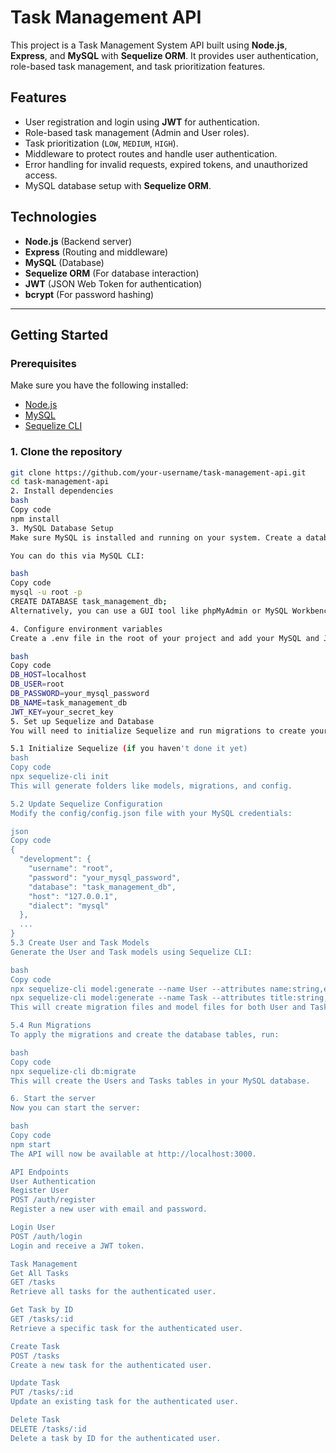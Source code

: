 # Task Management API

This project is a Task Management System API built using **Node.js**, **Express**, and **MySQL** with **Sequelize ORM**. It provides user authentication, role-based task management, and task prioritization features.

## Features

- User registration and login using **JWT** for authentication.
- Role-based task management (Admin and User roles).
- Task prioritization (`LOW`, `MEDIUM`, `HIGH`).
- Middleware to protect routes and handle user authentication.
- Error handling for invalid requests, expired tokens, and unauthorized access.
- MySQL database setup with **Sequelize ORM**.

## Technologies

- **Node.js** (Backend server)
- **Express** (Routing and middleware)
- **MySQL** (Database)
- **Sequelize ORM** (For database interaction)
- **JWT** (JSON Web Token for authentication)
- **bcrypt** (For password hashing)

---

## Getting Started

### Prerequisites

Make sure you have the following installed:

- [Node.js](https://nodejs.org/)
- [MySQL](https://www.mysql.com/)
- [Sequelize CLI](https://sequelize.org/master/manual/migrations.html)

### 1. Clone the repository

```bash
git clone https://github.com/your-username/task-management-api.git
cd task-management-api
2. Install dependencies
bash
Copy code
npm install
3. MySQL Database Setup
Make sure MySQL is installed and running on your system. Create a database named task_management_db or any name of your choice.

You can do this via MySQL CLI:

bash
Copy code
mysql -u root -p
CREATE DATABASE task_management_db;
Alternatively, you can use a GUI tool like phpMyAdmin or MySQL Workbench.

4. Configure environment variables
Create a .env file in the root of your project and add your MySQL and JWT configurations:

bash
Copy code
DB_HOST=localhost
DB_USER=root
DB_PASSWORD=your_mysql_password
DB_NAME=task_management_db
JWT_KEY=your_secret_key
5. Set up Sequelize and Database
You will need to initialize Sequelize and run migrations to create your models in the MySQL database.

5.1 Initialize Sequelize (if you haven't done it yet)
bash
Copy code
npx sequelize-cli init
This will generate folders like models, migrations, and config.

5.2 Update Sequelize Configuration
Modify the config/config.json file with your MySQL credentials:

json
Copy code
{
  "development": {
    "username": "root",
    "password": "your_mysql_password",
    "database": "task_management_db",
    "host": "127.0.0.1",
    "dialect": "mysql"
  },
  ...
}
5.3 Create User and Task Models
Generate the User and Task models using Sequelize CLI:

bash
Copy code
npx sequelize-cli model:generate --name User --attributes name:string,email:string,password:string,role:string
npx sequelize-cli model:generate --name Task --attributes title:string,description:string,status:enum('PENDING','SUCCESS','FAILED'),priority:enum('LOW','MEDIUM','HIGH'),userId:integer
This will create migration files and model files for both User and Task.

5.4 Run Migrations
To apply the migrations and create the database tables, run:

bash
Copy code
npx sequelize-cli db:migrate
This will create the Users and Tasks tables in your MySQL database.

6. Start the server
Now you can start the server:

bash
Copy code
npm start
The API will now be available at http://localhost:3000.

API Endpoints
User Authentication
Register User
POST /auth/register
Register a new user with email and password.

Login User
POST /auth/login
Login and receive a JWT token.

Task Management
Get All Tasks
GET /tasks
Retrieve all tasks for the authenticated user.

Get Task by ID
GET /tasks/:id
Retrieve a specific task for the authenticated user.

Create Task
POST /tasks
Create a new task for the authenticated user.

Update Task
PUT /tasks/:id
Update an existing task for the authenticated user.

Delete Task
DELETE /tasks/:id
Delete a task by ID for the authenticated user.

